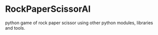 # RockPaperScissorAI
python game of rock paper scissor using other python modules, libraries and tools.
